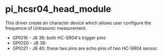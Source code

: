 # pi_hcsr04_head_module

This driver create an character device which allows user configure the frequence
of Untrasonic measurement.

- GPIO16 - J8 36: both HC-SR04's trigger pins
- GPIO20 - J8 38:
- GPIO21 - J8 40: these two pins are echo pins of two HC-SR04 sensor.
